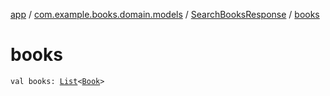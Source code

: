 [app](../../index.md) / [com.example.books.domain.models](../index.md) / [SearchBooksResponse](index.md) / [books](./books.md)

# books

`val books: `[`List`](https://kotlinlang.org/api/latest/jvm/stdlib/kotlin.collections/-list/index.html)`<`[`Book`](../-book/index.md)`>`